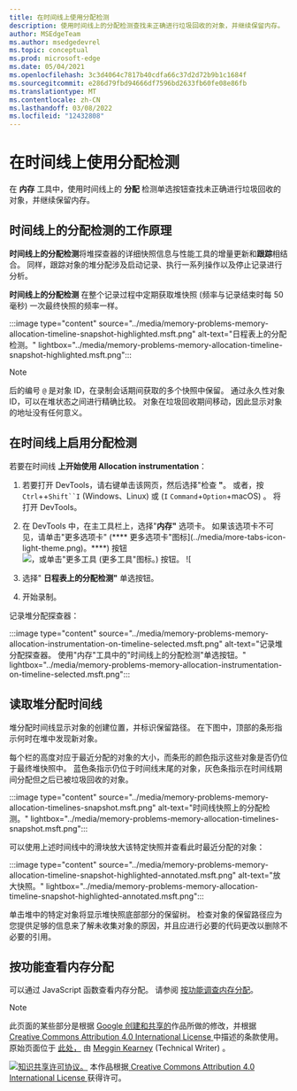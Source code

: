 ```yaml
---
title: 在时间线上使用分配检测
description: 使用时间线上的分配检测查找未正确进行垃圾回收的对象，并继续保留内存。
author: MSEdgeTeam
ms.author: msedgedevrel
ms.topic: conceptual
ms.prod: microsoft-edge
ms.date: 05/04/2021
ms.openlocfilehash: 3c3d4064c7817b40cdfa66c37d2d72b9b1c1684f
ms.sourcegitcommit: e286d79fbd94666df7596bd2633fb60fe08e86fb
ms.translationtype: MT
ms.contentlocale: zh-CN
ms.lasthandoff: 03/08/2022
ms.locfileid: "12432808"
---
```

<!-- Copyright Meggin Kearney

   Licensed under the Apache License, Version 2.0 (the "License");
   you may not use this file except in compliance with the License.
   You may obtain a copy of the License at

       https://www.apache.org/licenses/LICENSE-2.0

   Unless required by applicable law or agreed to in writing, software
   distributed under the License is distributed on an "AS IS" BASIS,
   WITHOUT WARRANTIES OR CONDITIONS OF ANY KIND, either express or implied.
   See the License for the specific language governing permissions and
   limitations under the License. -->
# <a name="use-allocation-instrumentation-on-timeline"></a>在时间线上使用分配检测

<!-- title in other repo:
How to Use the Allocation Profiler Tool -->

在 **内存** 工具中，使用时间线上的 **分配** 检测单选按钮查找未正确进行垃圾回收的对象，并继续保留内存。


<!-- ====================================================================== -->
## <a name="how-allocation-instrumentation-on-timeline-works"></a>时间线上的分配检测的工作原理

**时间线上的分配检测**将堆探查器的详细快照信息与[](heap-snapshots.md)性能工具的增量更新和**跟踪**相结合。  同样，跟踪对象的堆分配涉及启动记录、执行一系列操作以及停止记录进行分析。

<!--todo: add profile memory problems (heap profiler) section when available  -->
<!--todo: add profile evaluate performance (Performance tool) section when available  -->

**时间线上的分配检测** 在整个记录过程中定期获取堆快照 (频率与记录结束时每 50 毫秒) 一次最终快照的频率一样。

:::image type="content" source="../media/memory-problems-memory-allocation-timeline-snapshot-highlighted.msft.png" alt-text="日程表上的分配检测。" lightbox="../media/memory-problems-memory-allocation-timeline-snapshot-highlighted.msft.png":::

> [!NOTE]
> 后的编号 `@` 是对象 ID，在录制会话期间获取的多个快照中保留。  通过永久性对象 ID，可以在堆状态之间进行精确比较。  对象在垃圾回收期间移动，因此显示对象的地址没有任何意义。


<!-- ====================================================================== -->
## <a name="enable-allocation-instrumentation-on-timeline"></a>在时间线上启用分配检测

若要在时间线 **上开始使用 Allocation instrumentation**：

1. 若要打开 DevTools，请右键单击该网页，然后选择"检查 **"**。  或者，按 `Ctrl`++`Shift``I` (Windows、Linux) 或 (`I` `Command`+`Option`+macOS) 。  将打开 DevTools。

1. 在 DevTools 中，在主工具栏上，选择"**内存"** 选项卡。 如果该选项卡不可见，请单击"更多选项卡" (**** 更多选项卡"图标](../media/more-tabs-icon-light-theme.png)。****) 按钮![，或单击"更多工具 (更多工具"图标。) 按钮。](../media/more-tools-icon-light-theme.png) ![

1. 选择" **日程表上的分配检测"** 单选按钮。

1. 开始录制。

记录堆分配探查器：

:::image type="content" source="../media/memory-problems-memory-allocation-instrumentation-on-timeline-selected.msft.png" alt-text="记录堆分配探查器。  使用&quot;内存&quot;工具中的&quot;时间线上的分配检测&quot;单选按钮。" lightbox="../media/memory-problems-memory-allocation-instrumentation-on-timeline-selected.msft.png":::


<!-- ====================================================================== -->
## <a name="read-a-heap-allocation-timeline"></a>读取堆分配时间线

堆分配时间线显示对象的创建位置，并标识保留路径。  在下图中，顶部的条形指示何时在堆中发现新对象。

每个栏的高度对应于最近分配的对象的大小，而条形的颜色指示这些对象是否仍位于最终堆快照中。  蓝色条指示仍位于时间线末尾的对象，灰色条指示在时间线期间分配但之后已被垃圾回收的对象。

:::image type="content" source="../media/memory-problems-memory-allocation-timelines-snapshot.msft.png" alt-text="时间线快照上的分配检测。" lightbox="../media/memory-problems-memory-allocation-timelines-snapshot.msft.png":::

<!-- In the following figure, an action was performed 3 times.  The sample program caches five objects, so the last five blue bars are expected.  But the left-most blue bar indicates a potential problem. -->
<!-- todo: redo figure 4 with multiple click actions -->

可以使用上述时间线中的滑块放大该特定快照并查看此时最近分配的对象：

:::image type="content" source="../media/memory-problems-memory-allocation-timeline-snapshot-highlighted-annotated.msft.png" alt-text="放大快照。" lightbox="../media/memory-problems-memory-allocation-timeline-snapshot-highlighted-annotated.msft.png":::

单击堆中的特定对象将显示堆快照底部部分的保留树。  检查对象的保留路径应为您提供足够的信息来了解未收集对象的原因，并且应进行必要的代码更改以删除不必要的引用。


<!-- ====================================================================== -->
## <a name="view-memory-allocation-by-function"></a>按功能查看内存分配

可以通过 JavaScript 函数查看内存分配。  请参阅 [按功能调查内存分配](index.md#investigate-memory-allocation-by-function)。


<!-- ====================================================================== -->
> [!NOTE]
> 此页面的某些部分是根据 [Google 创建和共享的](https://developers.google.com/terms/site-policies)作品所做的修改，并根据[ Creative Commons Attribution 4.0 International License ](https://creativecommons.org/licenses/by/4.0)中描述的条款使用。
> 原始页面位于 [此处，](https://developers.google.com/web/tools/chrome-devtools/memory-problems/allocation-profiler) 由 [Meggin Kearney](https://developers.google.com/web/resources/contributors#meggin-kearney) (Technical Writer) 。

[![知识共享许可协议。](https://i.creativecommons.org/l/by/4.0/88x31.png)](https://creativecommons.org/licenses/by/4.0)
本作品根据[ Creative Commons Attribution 4.0 International License ](https://creativecommons.org/licenses/by/4.0)获得许可。
